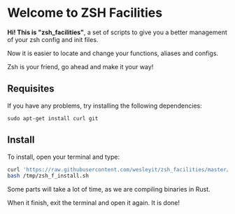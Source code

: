 Welcome to ZSH Facilities
==========================

**Hi! This is "zsh_facilities"**, a set of scripts to
give you a better management of your zsh config and
init files.

Now it is easier to locate and change
your functions, aliases and configs.

Zsh is your friend, go ahead and make it your way!

Requisites
----------

If you have any problems, try installing the following dependencies:

`sudo apt-get install curl git`

Install
-------

To install, open your terminal and type:

```bash
curl 'https://raw.githubusercontent.com/wesleyit/zsh_facilities/master/install.sh' -o '/tmp/zsh_f_install.sh'
bash /tmp/zsh_f_install.sh
```

Some parts will take a lot of time, as we are compiling binaries in Rust.

When it finish, exit the terminal and open it again. It is done!
